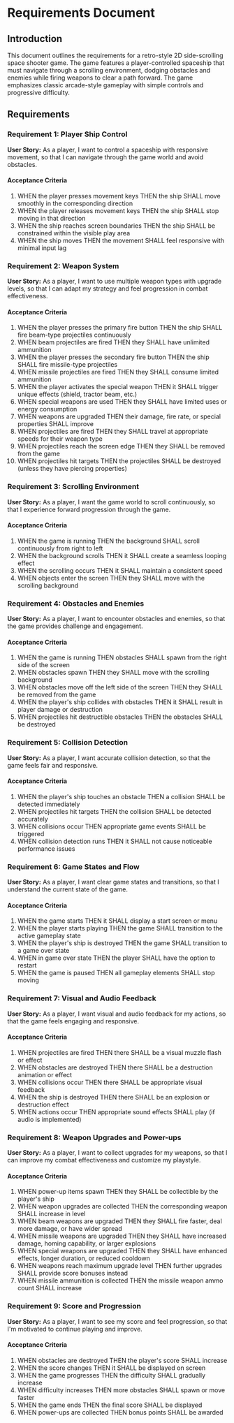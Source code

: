 # Requirements Document

## Introduction

This document outlines the requirements for a retro-style 2D side-scrolling space shooter game. The game features a player-controlled spaceship that must navigate through a scrolling environment, dodging obstacles and enemies while firing weapons to clear a path forward. The game emphasizes classic arcade-style gameplay with simple controls and progressive difficulty.

## Requirements

### Requirement 1: Player Ship Control

**User Story:** As a player, I want to control a spaceship with responsive movement, so that I can navigate through the game world and avoid obstacles.

#### Acceptance Criteria

1. WHEN the player presses movement keys THEN the ship SHALL move smoothly in the corresponding direction
2. WHEN the player releases movement keys THEN the ship SHALL stop moving in that direction
3. WHEN the ship reaches screen boundaries THEN the ship SHALL be constrained within the visible play area
4. WHEN the ship moves THEN the movement SHALL feel responsive with minimal input lag

### Requirement 2: Weapon System

**User Story:** As a player, I want to use multiple weapon types with upgrade levels, so that I can adapt my strategy and feel progression in combat effectiveness.

#### Acceptance Criteria

1. WHEN the player presses the primary fire button THEN the ship SHALL fire beam-type projectiles continuously
2. WHEN beam projectiles are fired THEN they SHALL have unlimited ammunition
3. WHEN the player presses the secondary fire button THEN the ship SHALL fire missile-type projectiles
4. WHEN missile projectiles are fired THEN they SHALL consume limited ammunition
5. WHEN the player activates the special weapon THEN it SHALL trigger unique effects (shield, tractor beam, etc.)
6. WHEN special weapons are used THEN they SHALL have limited uses or energy consumption
7. WHEN weapons are upgraded THEN their damage, fire rate, or special properties SHALL improve
8. WHEN projectiles are fired THEN they SHALL travel at appropriate speeds for their weapon type
9. WHEN projectiles reach the screen edge THEN they SHALL be removed from the game
10. WHEN projectiles hit targets THEN the projectiles SHALL be destroyed (unless they have piercing properties)

### Requirement 3: Scrolling Environment

**User Story:** As a player, I want the game world to scroll continuously, so that I experience forward progression through the game.

#### Acceptance Criteria

1. WHEN the game is running THEN the background SHALL scroll continuously from right to left
2. WHEN the background scrolls THEN it SHALL create a seamless looping effect
3. WHEN the scrolling occurs THEN it SHALL maintain a consistent speed
4. WHEN objects enter the screen THEN they SHALL move with the scrolling background

### Requirement 4: Obstacles and Enemies

**User Story:** As a player, I want to encounter obstacles and enemies, so that the game provides challenge and engagement.

#### Acceptance Criteria

1. WHEN the game is running THEN obstacles SHALL spawn from the right side of the screen
2. WHEN obstacles spawn THEN they SHALL move with the scrolling background
3. WHEN obstacles move off the left side of the screen THEN they SHALL be removed from the game
4. WHEN the player's ship collides with obstacles THEN it SHALL result in player damage or destruction
5. WHEN projectiles hit destructible obstacles THEN the obstacles SHALL be destroyed

### Requirement 5: Collision Detection

**User Story:** As a player, I want accurate collision detection, so that the game feels fair and responsive.

#### Acceptance Criteria

1. WHEN the player's ship touches an obstacle THEN a collision SHALL be detected immediately
2. WHEN projectiles hit targets THEN the collision SHALL be detected accurately
3. WHEN collisions occur THEN appropriate game events SHALL be triggered
4. WHEN collision detection runs THEN it SHALL not cause noticeable performance issues

### Requirement 6: Game States and Flow

**User Story:** As a player, I want clear game states and transitions, so that I understand the current state of the game.

#### Acceptance Criteria

1. WHEN the game starts THEN it SHALL display a start screen or menu
2. WHEN the player starts playing THEN the game SHALL transition to the active gameplay state
3. WHEN the player's ship is destroyed THEN the game SHALL transition to a game over state
4. WHEN in game over state THEN the player SHALL have the option to restart
5. WHEN the game is paused THEN all gameplay elements SHALL stop moving

### Requirement 7: Visual and Audio Feedback

**User Story:** As a player, I want visual and audio feedback for my actions, so that the game feels engaging and responsive.

#### Acceptance Criteria

1. WHEN projectiles are fired THEN there SHALL be a visual muzzle flash or effect
2. WHEN obstacles are destroyed THEN there SHALL be a destruction animation or effect
3. WHEN collisions occur THEN there SHALL be appropriate visual feedback
4. WHEN the ship is destroyed THEN there SHALL be an explosion or destruction effect
5. WHEN actions occur THEN appropriate sound effects SHALL play (if audio is implemented)

### Requirement 8: Weapon Upgrades and Power-ups

**User Story:** As a player, I want to collect upgrades for my weapons, so that I can improve my combat effectiveness and customize my playstyle.

#### Acceptance Criteria

1. WHEN power-up items spawn THEN they SHALL be collectible by the player's ship
2. WHEN weapon upgrades are collected THEN the corresponding weapon SHALL increase in level
3. WHEN beam weapons are upgraded THEN they SHALL fire faster, deal more damage, or have wider spread
4. WHEN missile weapons are upgraded THEN they SHALL have increased damage, homing capability, or larger explosions
5. WHEN special weapons are upgraded THEN they SHALL have enhanced effects, longer duration, or reduced cooldown
6. WHEN weapons reach maximum upgrade level THEN further upgrades SHALL provide score bonuses instead
7. WHEN missile ammunition is collected THEN the missile weapon ammo count SHALL increase

### Requirement 9: Score and Progression

**User Story:** As a player, I want to see my score and feel progression, so that I'm motivated to continue playing and improve.

#### Acceptance Criteria

1. WHEN obstacles are destroyed THEN the player's score SHALL increase
2. WHEN the score changes THEN it SHALL be displayed on screen
3. WHEN the game progresses THEN the difficulty SHALL gradually increase
4. WHEN difficulty increases THEN more obstacles SHALL spawn or move faster
5. WHEN the game ends THEN the final score SHALL be displayed
6. WHEN power-ups are collected THEN bonus points SHALL be awarded